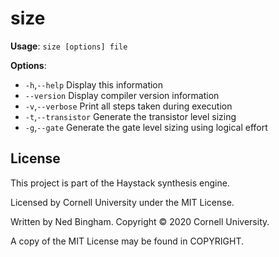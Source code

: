 # size

**Usage**: `size [options] file`

**Options**:
 - `-h`,`--help`				Display this information
 -    `--version`				Display compiler version information
 - `-v`,`--verbose`				Print all steps taken during execution
 - `-t`,`--transistor`				Generate the transistor level sizing
 - `-g`,`--gate`				Generate the gate level sizing using logical effort

## License

This project is part of the Haystack synthesis engine.

Licensed by Cornell University under the MIT License.

Written by Ned Bingham.
Copyright © 2020 Cornell University.

A copy of the MIT License may be found in COPYRIGHT.

